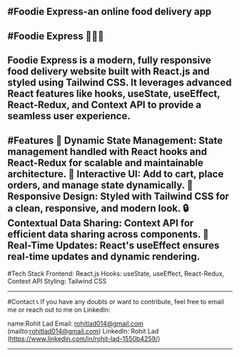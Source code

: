 #Foodie Express-an online food delivery app
-----------------------------------------------------------------------------------------------------------------------------------------------------------------------------------------------------------------------
#Foodie Express 🍔🚴‍♂️
-----------------------------------------------------------------------------------------------------------------------------------------------------------------------------------------------------------------------
Foodie Express is a modern, fully responsive food delivery website built with React.js and styled using Tailwind CSS. It leverages advanced React features like hooks, useState, useEffect, React-Redux, and Context API to provide a seamless user experience.
----------------------------------------------------------------------------------------------------------------------------------------------------------------------------------------------------------------------
#Features
🌟 Dynamic State Management: State management handled with React hooks and React-Redux for scalable and maintainable architecture.
🛒 Interactive UI: Add to cart, place orders, and manage state dynamically.
🚀 Responsive Design: Styled with Tailwind CSS for a clean, responsive, and modern look.
🔒 Contextual Data Sharing: Context API for efficient data sharing across components.
📱 Real-Time Updates: React's useEffect ensures real-time updates and dynamic rendering.
-----------------------------------------------------------------------------------------------------------------------------------------------------------------------------------------------------------------------
#Tech Stack
Frontend: React.js
Hooks: useState, useEffect, React-Redux, Context API
Styling: Tailwind CSS

-----------------------------------------------------------------------------------------------------------------------------------------------------------------------------------------------------------------------
#Contact 📞
If you have any doubts or want to contribute, feel free to email me or reach out to me on LinkedIn:

name:Rohit Lad
Email: rohitlad014@gmail.com (mailto:rohitlad014@gmail.com)
LinkedIn: Rohit Lad (https://www.linkedin.com/in/rohit-lad-1550b4259/)

--------------------------------------------------------------------------------------------------------------------------------------------------------------------------------------------------------------------
